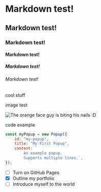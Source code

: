 # Markdown test!
## Markdown test!
### Markdown test!
#### Markdown test!
##### Markdown test!
###### Markdown test!
cool stuff

image test

![The orange face guy is biting his nails :D](https://github.com/Exp-Communicate-Using-Markdown-Cohort-1/series-communicate-using-markdown-SimonDMC/assets/46278840/5eab5333-1f9a-4ca1-9dfe-ee26475a0fa1)

code example
```js
const myPopup = new Popup({
    id: "my-popup",
    title: "My First Popup",
    content: `
        An example popup.
        Supports multiple lines.`,
});
```
- [ ] Turn on GitHub Pages
- [x] Outline my portfolio
- [ ] Introduce myself to the world
